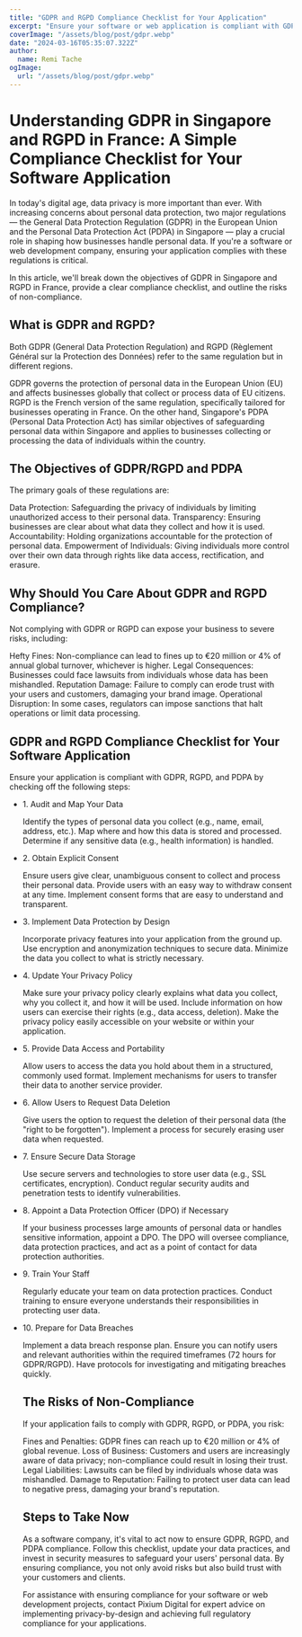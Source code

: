 ```yaml
---
title: "GDPR and RGPD Compliance Checklist for Your Application"
excerpt: "Ensure your software or web application is compliant with GDPR in Singapore and RGPD in France. Follow our simple checklist and avoid the risks of non-compliance today!"
coverImage: "/assets/blog/post/gdpr.webp"
date: "2024-03-16T05:35:07.322Z"
author:
  name: Remi Tache
ogImage:
  url: "/assets/blog/post/gdpr.webp"
---
```



# Understanding GDPR in Singapore and RGPD in France: A Simple Compliance Checklist for Your Software Application

In today's digital age, data privacy is more important than ever. With increasing concerns about personal data protection, two major regulations — the General Data Protection Regulation (GDPR) in the European Union and the Personal Data Protection Act (PDPA) in Singapore — play a crucial role in shaping how businesses handle personal data. If you're a software or web development company, ensuring your application complies with these regulations is critical.

In this article, we'll break down the objectives of GDPR in Singapore and RGPD in France, provide a clear compliance checklist, and outline the risks of non-compliance.

## What is GDPR and RGPD?
Both GDPR (General Data Protection Regulation) and RGPD (Règlement Général sur la Protection des Données) refer to the same regulation but in different regions.

GDPR governs the protection of personal data in the European Union (EU) and affects businesses globally that collect or process data of EU citizens.
RGPD is the French version of the same regulation, specifically tailored for businesses operating in France.
On the other hand, Singapore's PDPA (Personal Data Protection Act) has similar objectives of safeguarding personal data within Singapore and applies to businesses collecting or processing the data of individuals within the country.

## The Objectives of GDPR/RGPD and PDPA
The primary goals of these regulations are:

Data Protection: Safeguarding the privacy of individuals by limiting unauthorized access to their personal data.
Transparency: Ensuring businesses are clear about what data they collect and how it is used.
Accountability: Holding organizations accountable for the protection of personal data.
Empowerment of Individuals: Giving individuals more control over their own data through rights like data access, rectification, and erasure.

## Why Should You Care About GDPR and RGPD Compliance?
Not complying with GDPR or RGPD can expose your business to severe risks, including:

Hefty Fines: Non-compliance can lead to fines up to €20 million or 4% of annual global turnover, whichever is higher.
Legal Consequences: Businesses could face lawsuits from individuals whose data has been mishandled.
Reputation Damage: Failure to comply can erode trust with your users and customers, damaging your brand image.
Operational Disruption: In some cases, regulators can impose sanctions that halt operations or limit data processing.


## GDPR and RGPD Compliance Checklist for Your Software Application
Ensure your application is compliant with GDPR, RGPD, and PDPA by checking off the following steps:

<ul>

<li>
1. Audit and Map Your Data

Identify the types of personal data you collect (e.g., name, email, address, etc.).
Map where and how this data is stored and processed.
Determine if any sensitive data (e.g., health information) is handled.
</li>

<li>
2. Obtain Explicit Consent

Ensure users give clear, unambiguous consent to collect and process their personal data.
Provide users with an easy way to withdraw consent at any time.
Implement consent forms that are easy to understand and transparent.
</li>

<li>
3. Implement Data Protection by Design

Incorporate privacy features into your application from the ground up.
Use encryption and anonymization techniques to secure data.
Minimize the data you collect to what is strictly necessary.
</li>

<li>
4. Update Your Privacy Policy

Make sure your privacy policy clearly explains what data you collect, why you collect it, and how it will be used.
Include information on how users can exercise their rights (e.g., data access, deletion).
Make the privacy policy easily accessible on your website or within your application.
</li>

<li>
5. Provide Data Access and Portability

Allow users to access the data you hold about them in a structured, commonly used format.
Implement mechanisms for users to transfer their data to another service provider.
</li>

<li>
6. Allow Users to Request Data Deletion

Give users the option to request the deletion of their personal data (the "right to be forgotten").
Implement a process for securely erasing user data when requested.
</li>

<li>
7. Ensure Secure Data Storage

Use secure servers and technologies to store user data (e.g., SSL certificates, encryption).
Conduct regular security audits and penetration tests to identify vulnerabilities.
</li>

<li>
8. Appoint a Data Protection Officer (DPO) if Necessary

If your business processes large amounts of personal data or handles sensitive information, appoint a DPO.
The DPO will oversee compliance, data protection practices, and act as a point of contact for data protection authorities.
</li>

<li>
9. Train Your Staff

Regularly educate your team on data protection practices.
Conduct training to ensure everyone understands their responsibilities in protecting user data.
</li>

<li>
10. Prepare for Data Breaches

Implement a data breach response plan.
Ensure you can notify users and relevant authorities within the required timeframes (72 hours for GDPR/RGPD).
Have protocols for investigating and mitigating breaches quickly.
</li>


## The Risks of Non-Compliance
If your application fails to comply with GDPR, RGPD, or PDPA, you risk:

Fines and Penalties: GDPR fines can reach up to €20 million or 4% of global revenue.
Loss of Business: Customers and users are increasingly aware of data privacy; non-compliance could result in losing their trust.
Legal Liabilities: Lawsuits can be filed by individuals whose data was mishandled.
Damage to Reputation: Failing to protect user data can lead to negative press, damaging your brand's reputation.

## Steps to Take Now
As a software company, it's vital to act now to ensure GDPR, RGPD, and PDPA compliance. Follow this checklist, update your data practices, and invest in security measures to safeguard your users' personal data. By ensuring compliance, you not only avoid risks but also build trust with your customers and clients.

For assistance with ensuring compliance for your software or web development projects, contact Pixium Digital for expert advice on implementing privacy-by-design and achieving full regulatory compliance for your applications.